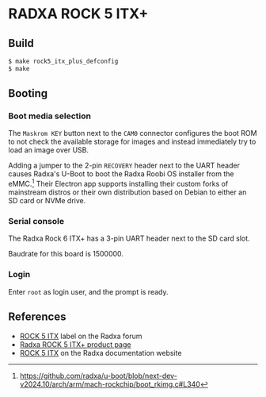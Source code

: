 # RADXA ROCK 5 ITX+

## Build

```bash
$ make rock5_itx_plus_defconfig
$ make
```

## Booting

### Boot media selection

The `Maskrom KEY` button next to the `CAM0` connector configures the boot ROM
to not check the available storage for images and instead immediately try to
load an image over USB.

Adding a jumper to the 2-pin `RECOVERY` header next to the UART header causes
Radxa's U-Boot to boot the Radxa Roobi OS installer from the eMMC.[^1] Their
Electron app supports installing their custom forks of mainstream distros or
their own distribution based on Debian to either an SD card or NVMe drive.

### Serial console

The Radxa Rock 6 ITX+ has a 3-pin UART header next to the SD card slot.

Baudrate for this board is 1500000.

### Login

Enter `root` as login user, and the prompt is ready.

## References

- [ROCK 5 ITX](https://forum.radxa.com/c/rock5/5itx) label on the Radxa forum
- [Radxa ROCK 5 ITX+ product page](https://radxa.com/products/rock5/5itxp)
- [ROCK 5 ITX](https://docs.radxa.com/en/rock5/rock5itx) on the Radxa documentation website

[^1]: https://github.com/radxa/u-boot/blob/next-dev-v2024.10/arch/arm/mach-rockchip/boot_rkimg.c#L340
